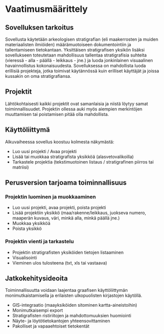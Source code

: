 # Vaatimusmäärittely

## Sovelluksen tarkoitus

Sovellusta käytetään arkeologisen stratigrafian (eli maakerrosten ja muiden materiaalisten ilmiöiden)  määrämuotoiseen dokumentointiin ja tallentamiseen tietokantaan. Yksittäisen stratigrafisen yksikön lisäksi sovellukseen toteutetaan mahdollisuus tallentaa stratigrafisia suhteita (vieressä - alla - päällä - leikkaus - jne.) ja luoda jonkinlainen visuaalinen havainnollistus kokonaisuudesta. Sovelluksessa on mahdollista luoda erillisiä projekteja, jotka toimivat käytännössä kuin erilliset käyttäjät ja joissa kussakin on oma stratigrafiansa.

## Projektit
Lähtökohtaisesti kaikki projektit ovat samanlaisia ja niistä löytyy samat toiminnallisuudet. Projektin ollessa auki myös aiempien merkintöjen muuttamisen tai poistamisen pitää olla mahdollista. 

## Käyttöliittymä
Alkuvaiheessa sovellus koostuu kolmesta näkymästä:
* Luo uusi projekti / Avaa projekti
* Lisää tai muokkaa stratigrafista yksikköä (alasvetovalikoilla)
* Tarkastele projektia (tekstimuotoinen listaus / stratigrafinen piirros tai matriisi)

## Perusversion tarjoama toiminnallisuus

### Projektin luominen ja muokkaaminen
* Luo uusi projekti, avaa projekti, poista projekti
* Lisää projektiin yksikkö (maa/rakenne/leikkaus, juokseva numero, maaperän kuvaus, väri, minkä alla, minkä päällä jne.)
* Muokkaa yksikköä
* Poista yksikkö

### Projektin vienti ja tarkastelu
* Projektin stratigrafisten yksiköiden tietojen listaaminen
* Visualisointi
* Vieminen ulos tulosteena (txt, xls tai vastaava)

## Jatkokehitysideoita
Toiminnallisuutta voidaan laajentaa graafisen käyttöliittymän monimutkaistamisella ja erilaisten ulkopuolisten kirjastojen käytöllä. 
* GIS-integraatio (maayksiköiden sitominen kartta-aineistoihin)
* Monimutkaisempi export
* Stratigrafisten ristiriitojen ja mahdottomuuksien huomiointi
* Näyte- ja löytötietokantojen yhteensovittaminen
* Pakolliset ja vapaaehtoiset tietokentät
